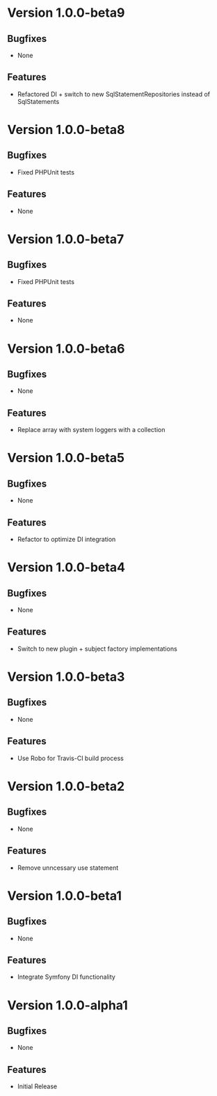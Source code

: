 # Version 1.0.0-beta9

## Bugfixes

* None

## Features

* Refactored DI + switch to new SqlStatementRepositories instead of SqlStatements

# Version 1.0.0-beta8

## Bugfixes

* Fixed PHPUnit tests

## Features

* None

# Version 1.0.0-beta7

## Bugfixes

* Fixed PHPUnit tests

## Features

* None

# Version 1.0.0-beta6

## Bugfixes

* None

## Features

* Replace array with system loggers with a collection

# Version 1.0.0-beta5

## Bugfixes

* None

## Features

* Refactor to optimize DI integration

# Version 1.0.0-beta4

## Bugfixes

* None

## Features

* Switch to new plugin + subject factory implementations

# Version 1.0.0-beta3

## Bugfixes

* None

## Features

* Use Robo for Travis-CI build process

# Version 1.0.0-beta2

## Bugfixes

* None

## Features

* Remove unncessary use statement

# Version 1.0.0-beta1

## Bugfixes

* None

## Features

* Integrate Symfony DI functionality

# Version 1.0.0-alpha1

## Bugfixes

* None

## Features

* Initial Release